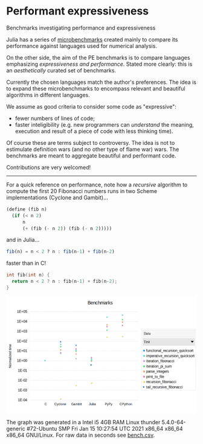 # Performant expressiveness
Benchmarks investigating performance and expressiveness

Julia has a series of [microbenchmarks](https://julialang.org/benchmarks/) created mainly to compare its performance against languages used for numerical analysis.

On the other side, the aim of the PE benchmarks is to compare languages emphasizing _expressiveness and performance_. Stated more clearly: this is an _aesthetically_ curated set of benchmarks.

Currently the chosen languages match the author's preferences. The idea is to expand these microbenchmarks to encompass relevant and beautiful algorithms in different languages.

We assume as good criteria to consider some code as "expressive":
- fewer numbers of lines of code;
- faster inteligibility (e.g. new programmers can _understand_ the meaning, execution and result of a piece of code with less thinking time).

Of course these are terms subject to controversy. The idea is not to estimulate definition wars (and no other type of flame war) wars. The benchmarks are meant to aggregate beautiful and performant code.

Contributions are very welcomed!

---------- 
For a quick reference on performance, note how a _recursive_ algorithm to compute the first 20 Fibonacci numbers runs in two Scheme implementations (Cyclone and Gambit)...

```Scheme 
(define (fib n)
  (if (< n 2)
      n
      (+ (fib (- n 2)) (fib (- n 2)))))
```
and in Julia...

```Julia
fib(n) = n < 2 ? n : fib(n-1) + fib(n-2)
```
faster than in C!
```C
int fib(int n) {
  return n < 2 ? n : fib(n-1) + fib(n-2);
}
```

![Graph](/benchmarks.png) 

The graph was generated in a Intel i5 4GB RAM Linux thunder 5.4.0-64-generic #72-Ubuntu SMP Fri Jan 15 10:27:54 UTC 2021 x86_64 x86_64 x86_64 GNU/Linux. For raw data in seconds see [bench.csv](https://github.com/arthurmaciel/performant-expressiveness/blob/master/bench.csv).
